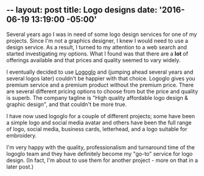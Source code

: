 --
layout: post
title: Logo designs
date: '2016-06-19 13:19:00 -05:00'
---

Several years ago I was in need of some logo design services for one of my projects. Since I'm not a graphics designer, I knew I would need to use a design service. As a result, I turned to my attention to a web search and started investigating my options. What I found was that there are a **lot** of offerings available and that prices and quality seemed to vary widely.

I eventually decided to use [Logoglo](http://www.logoglo.com/) and (jumping ahead several years and several logos later) couldn't be happier with that choice. Logoglo gives you premium service and a premium product without the premium price. There are several different pricing options to choose from but the price and quality is superb. The company tagline is "High quality affordable logo design & graphic design", and that couldn't be more true.

I have now used logoglo for a couple of different projects; some have been a simple logo and social media avatar and others have been the full range of logo, social media, business cards, letterhead, and a logo suitable for embroidery.

I'm very happy with the quality, professionalism and turnaround time of the logoglo team and they have definitely become my "go-to" service for logo design. (In fact, I'm about to use them for another project - more on that in a later post.)
